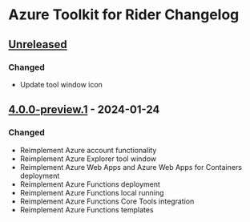 <!-- Keep a Changelog guide -> https://keepachangelog.com -->

# Azure Toolkit for Rider Changelog

## [Unreleased]

### Changed
- Update tool window icon

## [4.0.0-preview.1] - 2024-01-24

### Changed
- Reimplement Azure account functionality
- Reimplement Azure Explorer tool window
- Reimplement Azure Web Apps and Azure Web Apps for Containers deployment
- Reimplement Azure Functions deployment
- Reimplement Azure Functions local running
- Reimplement Azure Functions Core Tools integration
- Reimplement Azure Functions templates

[Unreleased]: https://github.com/JetBrains/azure-tools-for-intellij/compare/v4.0.0-preview.1...HEAD
[4.0.0-preview.1]: https://github.com/JetBrains/azure-tools-for-intellij/commits/v4.0.0-preview.1
